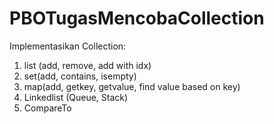 # PBOTugasMencobaCollection

Implementasikan Collection:
1. list (add, remove, add with idx)
2. set(add, contains, isempty)
3. map(add, getkey, getvalue, find value based on key)
4. Linkedlist (Queue, Stack)
5. CompareTo
